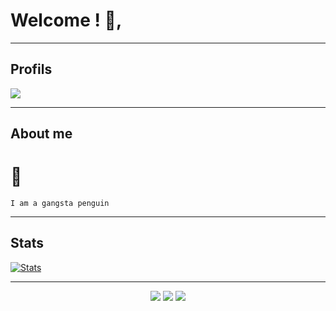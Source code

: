 # Welcome ! 🧡,

---

## Profils 

   <img src="https://discord.c99.nl/widget/theme-2/981252821779361802.png">   
   
---

## About me

# 🐧
```
I am a gangsta penguin 
```

---

## Stats 

[![Stats](https://github-readme-stats.vercel.app/api/top-langs/?username=Kabyle433&theme=blanc)]()

---

<p align="center">
  <img src="https://img.shields.io/github/followers/Kabyle433?style=social">
  <img src="https://img.shields.io/github/stars/Kabyle433?style=social">
  <img src="https://komarev.com/ghpvc/?username=Kabyle433&color=blue"> </p>
